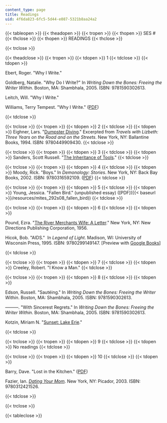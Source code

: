 ```yaml
---
content_type: page
title: Readings
uid: 4f6da823-6fc5-5d44-e087-5321b8aa24a2
---
```


{{< tableopen >}}
{{< theadopen >}}
{{< tropen >}}
{{< thopen >}}
SES #
{{< thclose >}}
{{< thopen >}}
READINGS
{{< thclose >}}

{{< trclose >}}

{{< theadclose >}}
{{< tropen >}}
{{< tdopen >}}
1
{{< tdclose >}}
{{< tdopen >}}


Ebert, Roger. "Why I Write."

Goldberg, Natalie. "Why Do I Write?" In _Writing Down the Bones: Freeing the Writer Within_. Boston, MA: Shambhala, 2005. ISBN: 9781590302613.

Leitch, Will. "Why I Write."

Williams, Terry Tempest. "Why I Write." ([PDF](http://rvannoy.asp.radford.edu/rvn/312/whyiwrite.pdf))


{{< tdclose >}}

{{< trclose >}}
{{< tropen >}}
{{< tdopen >}}
2
{{< tdclose >}}
{{< tdopen >}}
Eighner, Lars. "[Dumpster Diving](http://producer.csi.edu/cdraney/archive-courses/fall07/engl102/e-texts/eighner-dumpster.htm)." Excerpted from _Travels with Lizbeth: Three Years on the Road and on the Streets_. New York, NY: Ballantine Books, 1994. ISBN: 9780449909430.
{{< tdclose >}}

{{< trclose >}}
{{< tropen >}}
{{< tdopen >}}
3
{{< tdclose >}}
{{< tdopen >}}
Sanders, Scott Russell. "[The Inheritance of Tools](https://www.frontiercsd.org/cms/lib/NY19000265/Centricity/Domain/218/Tools.pdf)."
{{< tdclose >}}

{{< trclose >}}
{{< tropen >}}
{{< tdopen >}}
4
{{< tdclose >}}
{{< tdopen >}}
Moody, Rick. "Boys." In _Demonology: Stories_. New York, NY: Back Bay Books, 2002. ISBN: 9780316592109. ([PDF](http://katey.schultz.googlepages.com/boys1.pdf))
{{< tdclose >}}

{{< trclose >}}
{{< tropen >}}
{{< tdopen >}}
5
{{< tdclose >}}
{{< tdopen >}}
Young, Jessica. "Fallen Bird." (unpublished essay) ([PDF]({{< baseurl >}}/resources/mites_292s08_fallen_bird))
{{< tdclose >}}

{{< trclose >}}
{{< tropen >}}
{{< tdopen >}}
6
{{< tdclose >}}
{{< tdopen >}}


Pound, Ezra. "[The River Merchants Wife: A Letter](http://www.poets.org/viewmedia.php/prmMID/15425)." New York, NY: New Directions Publishing Corporation, 1956.

Hicok, Bob. "AIDS."  In _Legend of Light_. Madison, WI: University of Wisconsin Press, 1995. ISBN: 9780299149147. \[Preview with [Google Books](http://books.google.com/books?id=Lk7dIAmVLZYC&pg=PA40&lpg=PA40&dq=aids+bob+hicok&source=bl&ots=F_PuEeieXM&sig=Nq6Oi_QEwnsbgGhU3WKzPPO-9Ag&hl=en&ei=mqgISveRNKKwMcuf5aID&sa=X&oi=book_result&ct=result&resnum=3#v=onepage&q&f=false)\]


{{< tdclose >}}

{{< trclose >}}
{{< tropen >}}
{{< tdopen >}}
7
{{< tdclose >}}
{{< tdopen >}}
Creeley, Robert. "I Know a Man."
{{< tdclose >}}

{{< trclose >}}
{{< tropen >}}
{{< tdopen >}}
8
{{< tdclose >}}
{{< tdopen >}}


Edson, Russell. "Sautéing." In _Writing Down the Bones: Freeing the Writer Within_. Boston, MA: Shambhala, 2005. ISBN: 9781590302613.

———. "With Sincerest Regrets." In _Writing Down the Bones: Freeing the Writer Within_. Boston, MA: Shambhala, 2005. ISBN: 9781590302613.

Kotzin, Miriam N. "[Sunset: Lake Erie](http://paperbagcollector.blogspot.com/search?q=kotzin)."


{{< tdclose >}}

{{< trclose >}}
{{< tropen >}}
{{< tdopen >}}
9
{{< tdclose >}}
{{< tdopen >}}
No readings
{{< tdclose >}}

{{< trclose >}}
{{< tropen >}}
{{< tdopen >}}
10
{{< tdclose >}}
{{< tdopen >}}


Barry, Dave. "Lost in the Kitchen." ([PDF](https://www.sausd.us/cms/lib/CA01000471/Centricity/Domain/457/Lost%20in%20the%20Kitchen%20DB.pdf))

Fazier, Ian. [_Dating Your Mom_](http://www.newyorker.com/magazine/1978/07/03/dating-your-mom). New York, NY: Picador, 2003. ISBN: 9780312421526.


{{< tdclose >}}

{{< trclose >}}

{{< tableclose >}}
